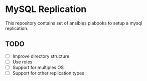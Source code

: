 # MySQL Replication 
This repository contains set of ansibles plabooks to setup a mysql replication.

## TODO

- [ ]  Improve directory structure
- [ ]  Use roles
- [ ]  Support for multiples OS
- [ ]  Support for other replication types
